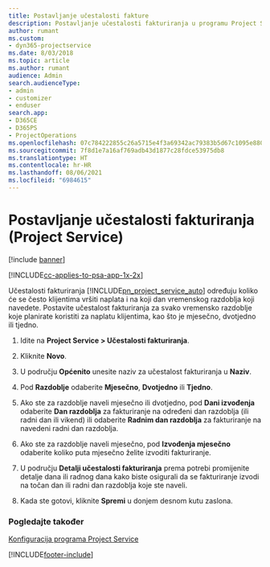 ```yaml
---
title: Postavljanje učestalosti fakture
description: Postavljanje učestalosti fakturiranja u programu Project Service
author: rumant
ms.custom:
- dyn365-projectservice
ms.date: 8/03/2018
ms.topic: article
ms.author: rumant
audience: Admin
search.audienceType:
- admin
- customizer
- enduser
search.app:
- D365CE
- D365PS
- ProjectOperations
ms.openlocfilehash: 07c784222855c26a5715e4f3a69342ac79383b5d67c1095e880a4eb6102e6375
ms.sourcegitcommit: 7f8d1e7a16af769adb43d1877c28fdce53975db8
ms.translationtype: HT
ms.contentlocale: hr-HR
ms.lasthandoff: 08/06/2021
ms.locfileid: "6984615"
---
```

# <a name="set-up-invoice-frequencies-project-service"></a>Postavljanje učestalosti fakturiranja (Project Service)

[!include [banner](../includes/psa-now-project-operations.md)]

[!INCLUDE[cc-applies-to-psa-app-1x-2x](../includes/cc-applies-to-psa-app-1x-2x.md)]

Učestalosti fakturiranja [!INCLUDE[pn_project_service_auto](../includes/pn-project-service-auto.md)] određuju koliko će se često klijentima vršiti naplata i na koji dan vremenskog razdoblja koji navedete. Postavite učestalost fakturiranja za svako vremensko razdoblje koje planirate koristiti za naplatu klijentima, kao što je mjesečno, dvotjedno ili tjedno.  
  
1.  Idite na **Project Service > Učestalosti fakturiranja**.  
  
2.  Kliknite **Novo**.  
  
3.  U području **Općenito** unesite naziv za učestalost fakturiranja u **Naziv**.  
  
4.  Pod **Razdoblje** odaberite **Mjesečno**, **Dvotjedno** ili **Tjedno**.  
  
5.  Ako ste za razdoblje naveli mjesečno ili dvotjedno, pod **Dani izvođenja** odaberite **Dan razdoblja** za fakturiranje na određeni dan razdoblja (ili radni dan ili vikend) ili odaberite **Radnim dan razdoblja** za fakturiranje na navedeni radni dan razdoblja.  
  
6.  Ako ste za razdoblje naveli mjesečno, pod **Izvođenja mjesečno** odaberite koliko puta mjesečno želite izvoditi fakturiranje.  
  
7.  U području **Detalji učestalosti fakturiranja** prema potrebi promijenite detalje dana ili radnog dana kako biste osigurali da se fakturiranje izvodi na točan dan ili radni dan razdoblja koje ste naveli.  
  
8.  Kada ste gotovi, kliknite **Spremi** u donjem desnom kutu zaslona.  
  
### <a name="see-also"></a>Pogledajte također  
 [Konfiguracija programa Project Service](../psa/configure.md)


[!INCLUDE[footer-include](../includes/footer-banner.md)]